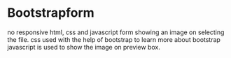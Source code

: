 # Bootstrapform
no responsive html, css and javascript form showing an image on selecting the file. 
css used with the help of bootstrap to learn more about bootstrap
javascript is used to show the image on preview box.
